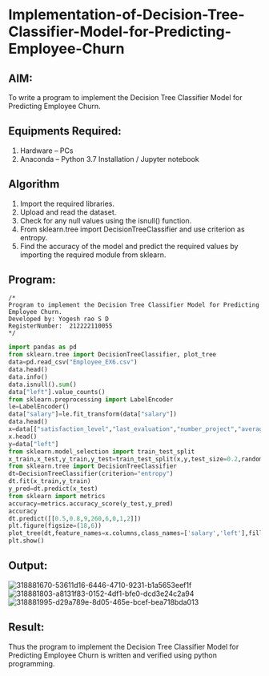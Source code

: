 # Implementation-of-Decision-Tree-Classifier-Model-for-Predicting-Employee-Churn

## AIM:
To write a program to implement the Decision Tree Classifier Model for Predicting Employee Churn.

## Equipments Required:
1. Hardware – PCs
2. Anaconda – Python 3.7 Installation / Jupyter notebook

## Algorithm
1. Import the required libraries.
2. Upload and read the dataset.
3. Check for any null values using the isnull() function.
4. From sklearn.tree import DecisionTreeClassifier and use criterion as entropy.
5. Find the accuracy of the model and predict the required values by importing the required module from sklearn.


## Program:
```
/*
Program to implement the Decision Tree Classifier Model for Predicting Employee Churn.
Developed by: Yogesh rao S D
RegisterNumber:  212222110055
*/
```
```python
import pandas as pd
from sklearn.tree import DecisionTreeClassifier, plot_tree
data=pd.read_csv("Employee_EX6.csv")
data.head()
data.info()
data.isnull().sum()
data["left"].value_counts()
from sklearn.preprocessing import LabelEncoder
le=LabelEncoder()
data["salary"]=le.fit_transform(data["salary"])
data.head()
x=data[["satisfaction_level","last_evaluation","number_project","average_montly_hours","time_spend_company","Work_accident","promotion_last_5years","salary"]]
x.head()
y=data["left"]
from sklearn.model_selection import train_test_split
x_train,x_test,y_train,y_test=train_test_split(x,y,test_size=0.2,random_state=100)
from sklearn.tree import DecisionTreeClassifier
dt=DecisionTreeClassifier(criterion="entropy")
dt.fit(x_train,y_train)
y_pred=dt.predict(x_test)
from sklearn import metrics
accuracy=metrics.accuracy_score(y_test,y_pred)
accuracy
dt.predict([[0.5,0.8,9,260,6,0,1,2]])
plt.figure(figsize=(18,6))
plot_tree(dt,feature_names=x.columns,class_names=['salary','left'],filled=True)
plt.show()

```

## Output:
![318881670-53611d16-6446-4710-9231-b1a5653eef1f](https://github.com/sivabalan28/Implementation-of-Decision-Tree-Classifier-Model-for-Predicting-Employee-Churn/assets/113497347/8b1d0738-a695-4c7d-a9fe-34947fb6fefe)
![318881803-a8131f83-0152-4df1-bfe0-dcd3e24c2a94](https://github.com/sivabalan28/Implementation-of-Decision-Tree-Classifier-Model-for-Predicting-Employee-Churn/assets/113497347/cc5bdc15-fa5b-42fd-a7e6-5949354e6809)
![318881995-d29a789e-8d05-465e-bcef-bea718bda013](https://github.com/sivabalan28/Implementation-of-Decision-Tree-Classifier-Model-for-Predicting-Employee-Churn/assets/113497347/3c8ce3ac-65d9-4cff-922c-01c81d3302fb)

## Result:
Thus the program to implement the  Decision Tree Classifier Model for Predicting Employee Churn is written and verified using python programming.
